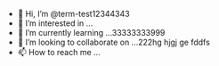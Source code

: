 - 👋 Hi, I’m @term-test12344343
- 👀 I’m interested in ...
- 🌱 I’m currently learning ...33333333999
- 💞️ I’m looking to collaborate on ...222hg hjgj ge fddfs 
- 📫 How to reach me ...

<!---
term-test123/term-test123 is a ✨ special ✨ repository because its `README.md` (this file) appears on your GitHub profile.
You can click the Preview link to take a look at your changes.
--->
